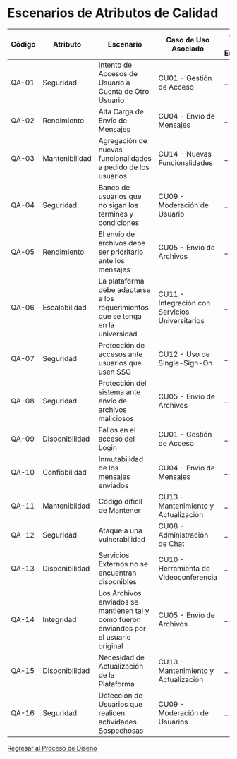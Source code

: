 # Escenarios de Atributos de Calidad

| Código | Atributo       | Escenario                                                                              | Caso de Uso Asociado                            | Código de Escenario |
| ------ | -------------- | -------------------------------------------------------------------------------------- | ----------------------------------------------- | ------------------- |
| QA-01  | Seguridad      | Intento de Accesos de Usuario a Cuenta de Otro Usuario                                 | CU01 - Gestión de Acceso                        | ...                 |
| QA-02  | Rendimiento    | Alta Carga de Envío de Mensajes                                                        | CU04 - Envío de Mensajes                        | ...                 |
| QA-03  | Mantenibilidad | Agregación de nuevas funcionalidades a pedido de los usuarios                          | CU14 - Nuevas Funcionalidades                   | ...                 |
| QA-04  | Seguridad      | Baneo de usuarios que no sigan los termines y condiciones                              | CU09 - Moderación de Usuario                    | ...                 |
| QA-05  | Rendimiento    | El envío de archivos debe ser prioritario ante los mensajes                            | CU05 - Envío de Archivos                        | ...                 |
| QA-06  | Escalabilidad  | La plataforma debe adaptarse a los requerimientos que se tenga en la universidad       | CU11 - Integración con Servicios Universitarios | ...                 |
| QA-07  | Seguridad      | Protección de accesos ante usuarios que usen SSO                                       | CU12 - Uso de Single-Sign-On                    | ...                 |
| QA-08  | Seguridad      | Protección del sistema ante envío de archivos maliciosos                               | CU05 - Envío de Archivos                        | ...                 |
| QA-09  | Disponibilidad | Fallos en el acceso del Login                                                          | CU01 - Gestión de Acceso                        | ...                 |
| QA-10  | Confiabilidad  | Inmutabilidad de los mensajes enviados                                                 | CU04 - Envío de Mensajes                        | ...                 |
| QA-11  | Manteniblidad  | Código dificil de Mantener                                                             | CU13 - Mantenimiento y Actualización            | ...                 |
| QA-12  | Seguridad      | Ataque a una vulnerabilidad                                                            | CU08 - Administración de Chat                   | ...                 |
| QA-13  | Disponibilidad | Servicios Externos no se encuentran disponibles                                        | CU10 - Herramienta de Videoconferencia          | ...                 |
| QA-14  | Integridad     | Los Archivos enviados se mantienen tal y como fueron enviandos por el usuario original | CU05 - Envío de Archivos                        | ...                 |
| QA-15  | Disponibilidad | Necesidad de Actualización de la Plataforma                                            | CU13 - Mantenimiento y Actualización            | ...                 |
| QA-16  | Seguridad      | Detección de Usuarios que realicen actividades Sospechosas                             | CU09 - Moderación de Usuarios                   | ...                 |

[Regresar al Proceso de Diseño](../ProcesoDeDiseño.md)